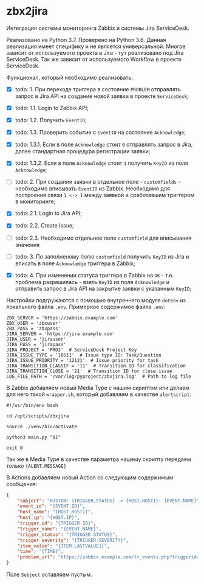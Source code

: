 # zbx2jira 

Интеграция системы мониторинга Zabbix и системы Jira ServiceDesk.

Реализовано на Python 3.7. Проверено на Python 3.6.
Данная реализация имеет специфику и не является универсальной.
Многое зависит от используемого проекта в Jira - тут реализовано под Jira ServiceDesk.
Так же зависит от используемого Workflow в проекте ServiceDesk.  

Функционал, который необходимо реализовать:  
- [x] todo: 1. При переходе триггера в состояние `PROBLEM` отправлять запрос в Jira API на
создание новой заявки в проекте `ServiceDesk`;
- [x] todo: 1.1. Login to Zabbix API; 
- [x] todo: 1.2. Получить `EventID`; 
- [x] todo: 1.3. Проверить событие с `EventID` на состояние `Acknowledge`;
- [x] todo: 1.3.1. Если в поле `Acknowledge` стоит `0` отправлять запрос в Jira, 
далее стандартная процедура регистрации заявки;
- [x] todo: 1.3.2. Если в поле `Acknowledge` стоит `1` получить `KeyID` из поля `Acknowledge`; 
- [ ] todo: 2. При создании заявки в отдельное поле - `customfields` - необходимо вписывать `EventID` из Zabbix. 
Необходимо для построения связи `1 <-> 1` между заявкой и сработавшим триггером в мониторинге;
- [x] todo: 2.1. Login to Jira API;
- [x] todo: 2.2. Create Issue;
- [ ] todo: 2.3. Необходимо отдельное поле `customfield` для вписывания значения 
- [ ] todo: 3. По заполненому полю `customfield` получить `KeyID` из Jira и 
вписать в поле `Acknowledge` триггера в Zabbix;
- [x] todo: 4. При изменении статуса триггера в Zabbix на `OK` - т.е. проблема 
разрешилась - взять `KeyID` из поля `Acknowledge` и отправить запрос в Jira API на закрытие заявки с указанным `KeyID`;


Настройки подгружаются с помощью внутреннего модуля `dotenv` из локального файла `.env`. 
Примерное содержимое файла `.env`:
```shell script
ZBX_SERVER = 'https://zabbix.example.com'
ZBX_USER = 'zbxuser'
ZBX_PASS = 'zbxpass'
JIRA_SERVER = 'https://jira.example.com'
JIRA_USER = 'jirauser'
JIRA_PASS = 'jirapass'
JIRA_PROJECT = 'PROJ'  # ServiceDesk Project Key
JIRA_ISSUE_TYPE = '10511'  # Issue type ID: Task/Question 
JIRA_ISSUE_PRIORITY = '12121'  # Issue priority for task
JIRA_TRANSITION_CLASSIF = '11'  # Transition ID for classification
JIRA_TRANSITION_CLOSE = '21'  # Transition ID for close issue
LOG_FILE_PATH = '/var/log/pyproject/zbxjira.log'  # Path to log file
```

В Zabbix добавляем новый Media Type с нашим скриптом или делаем для 
него такой `wrapper.sh`, который добавляем в качестве `alertscript`:
```shell script
#!/usr/bin/env bash

cd /opt/scripts/zbxjira

source ./venv/bin/activate

python3 main.py "$1" 

exit 0
```  
Так же в Media Type в качестве параметра нашему скрипту передаем только `{ALERT.MESSAGE}`

В Actions добавляем новый Action со следующим содержимым сообщения:
```json
{
    "subject": "HUSTON: {TRIGGER.STATUS} -> {HOST.HOST1}: {EVENT.NAME}",
    "event_id": "{EVENT.ID}",
    "host_name": "{HOST.HOST1}",
    "host_ip": "{HOST.IP}",
    "trigger_id": "{TRIGGER.ID}",
    "trigger_name": "{EVENT.NAME}",
    "trigger_status": "{TRIGGER.STATUS}",
    "trigger_severity": "{TRIGGER.SEVERITY}",
    "item_value": "{ITEM.LASTVALUE1}",
    "time": "{TIME}",
    "problem_url": "https://zabbix.example.com/tr_events.php?triggerid={TRIGGER.ID}&eventid={EVENT.ID}"
}
```
Поле `Subject` оставляем пустым. 
